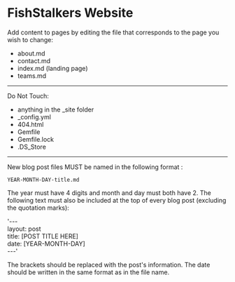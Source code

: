 # FishStalkers Website


Add content to pages by editing the file that corresponds to the page you wish to change: 

- about.md
- contact.md
- index.md (landing page)
- teams.md


-----------------------------------------


Do Not Touch:

- anything in the _site folder
- _config.yml
- 404.html
- Gemfile
- Gemfile.lock
- .DS_Store

------------------------------------------

New blog post files MUST be named in the following format : 

`YEAR-MONTH-DAY-title.md`

The year must have 4 digits and month and day must both have 2. The following text must also be included at the top of every blog post (excluding the quotation marks): 

'--- <br/>
layout: post <br/>
title:  [POST TITLE HERE] <br/>
date:   [YEAR-MONTH-DAY] <br/>
---'

The brackets should be replaced with the post's information. The date should be written in the same format as in the file name. 
